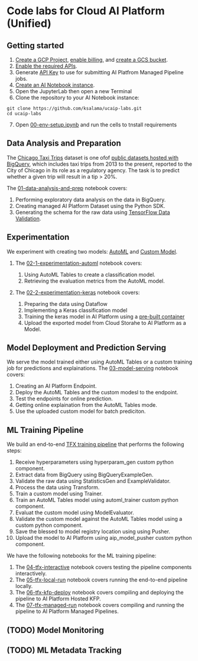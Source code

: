 # Code labs for Cloud AI Platform (Unified)

## Getting started

1. [Create a GCP Project](https://cloud.google.com/resource-manager/docs/creating-managing-projects#console), [enable billing](https://cloud.google.com/billing/docs/how-to/modify-project), and [create a GCS bucket](https://cloud.google.com/storage/docs/creating-buckets).
2. [Enable the required APIs](https://cloud.google.com/endpoints/docs/openapi/enable-api).
3. Generate [API Key](https://cloud.google.com/docs/authentication/api-keys) to use for submitting AI Platfrom Managed Pipeline jobs.
4. [Create an AI Notebook instance](https://cloud.google.com/ai-platform/notebooks/docs/create-new).
5. Open the JupyterLab then open a new Terminal
6. Clone the repository to your AI Notebook instance:
```
git clone https://github.com/ksalama/ucaip-labs.git
cd ucaip-labs
```
7. Open [00-env-setup.ipynb](00-env-setup.ipynb) and run the cells to tnstall requirements

## Data Analysis and Preparation

The [Chicago Taxi Trips](https://pantheon.corp.google.com/marketplace/details/city-of-chicago-public-data/chicago-taxi-trips) dataset is one ofof [public datasets hosted with BigQuery](https://cloud.google.com/bigquery/public-data/), which includes taxi trips from 2013 to the present, reported to the City of Chicago in its role as a regulatory agency. The task is to predict whether a given trip will result in a tip > 20%.

The [01-data-analysis-and-prep](01-data-analysis-and-prep.ipynb) notebook covers:
1. Performing exploratory data analysis on the data in BigQuery.
2. Creating managed AI Platform Dataset using the Python SDK.
3. Generating the schema for the raw data using [TensorFlow Data Validation](https://www.tensorflow.org/tfx/guide/tfdv).


## Experimentation

We experiment with creating two models: [AutoML](https://cloud.google.com/ai-platform-unified/docs/training/training) and [Custom Model](https://cloud.google.com/ai-platform-unified/docs/training/create-model-custom-training). 

1. The [02-1-experimentation-automl](02-1-experimentation-automl.ipynb) notebook covers:
    1. Using AutoML Tables to create a classification model.
    2. Retrieving the evaluation metrics from the AutoML model.

2. The [02-2-experimentation-keras](02-2-experimentation-keras.ipynb) notebook covers:
    1. Preparing the data using Dataflow
    2. Implementing a Keras classification model
    3. Training the keras model in AI Platform using a [pre-built container](https://cloud.google.com/ai-platform-unified/docs/training/pre-built-containers)
    4. Upload the exported model from Cloud Storahe to AI Platform as a Model.

## Model Deployment and Prediction Serving

We serve the model trained either using AutoML Tables or a custom training job for predictions and explainations.
The [03-model-serving](03-model-serving.ipynb) notebook covers:
1. Creating an AI Platform Endpoint.
2. Deploy the AutoML Tables and the custom modesl to the endpoint.
4. Test the endpoints for online prediction.
5. Getting online explaination from the AutoML Tables mode.
5. Use the uploaded custom model for batch prediciton.

## ML Training Pipeline

We build an end-to-end [TFX training pipeline](tfx_pipline) that performs the following steps:
1. Receive hyperparameters using hyperparam_gen custom python component.
2. Extract data from BigQuery using BigQueryExampleGen.
3. Validate the raw data using StatisticsGen and ExampleValidator.
4. Process the data using Transform.
5. Train a custom model using Trainer.
6. Train an AutoML Tables model using automl_trainer custom python component.
7. Evaluat the custom model using ModelEvaluator.
8. Validate the custom model against the AutoML Tables model using a custom python component.
9. Save the blessed to model registry location using using Pusher.
10. Upload the model to AI Platform using aip_model_pusher custom python component.

We have the following notebooks for the ML training pipeline:
1. The [04-tfx-interactive](04-tfx-interactive.ipynb) notebook covers testing the pipeline components interactively.
2. The [05-tfx-local-run](05-tfx-local-run.ipynb) notebook covers running the end-to-end pipeline locally.
3. The [06-tfx-kfp-deploy](06-tfx-kfp-deploy.ipynb) notebook covers compiling and deploying the pipeline to AI Platform Hosted KFP.
4. The [07-tfx-managed-run](06-tfx-managed-run.ipynb) notebook covers compiling and running the pipeline to AI Platform Managed Pipelines.


## (TODO) Model Monitoring

## (TODO) ML Metadata Tracking




